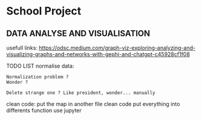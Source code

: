 # School Project
## DATA ANALYSE AND VISUALISATION

usefull links:
https://odsc.medium.com/graph-viz-exploring-analyzing-and-visualizing-graphs-and-networks-with-gephi-and-chatgpt-c45928cf1f08

TODO LIST
normalise data:


    Normalization problem ?
    Wonder ? 

    Delete strange one ? Like president, wonder... manually 


clean code:
    put the map in another file
    clean code
    put everything into differents function
    use jupyter
    

